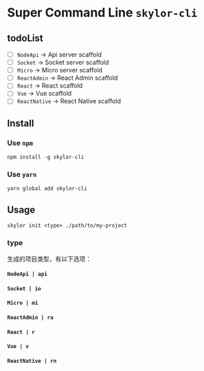 # Super Command Line  `skylor-cli`

## todoList

* [ ] `NodeApi` -> Api server scaffold
* [ ] `Socket` -> Socket server scaffold
* [ ] `Micro` -> Micro server scaffold
* [ ] `ReactAdmin` -> React Admin scaffold
* [ ] `React` -> React scaffold
* [ ] `Vue` -> Vue scaffold
* [ ] `ReactNative` -> React Native scaffold

## Install

### Use `npm`

```shell
npm install -g skylor-cli
```

### Use `yarn`

```shell
yarn global add skylor-cli
```

## Usage

```shell
skylor init <type> ./path/to/my-project
```
### type

生成的项目类型，有以下选项：

#### `NodeApi | api`
#### `Socket | io`
#### `Micro | mi`
#### `ReactAdmin | ra`
#### `React | r`
#### `Vue | v`
#### `ReactNative | rn`
